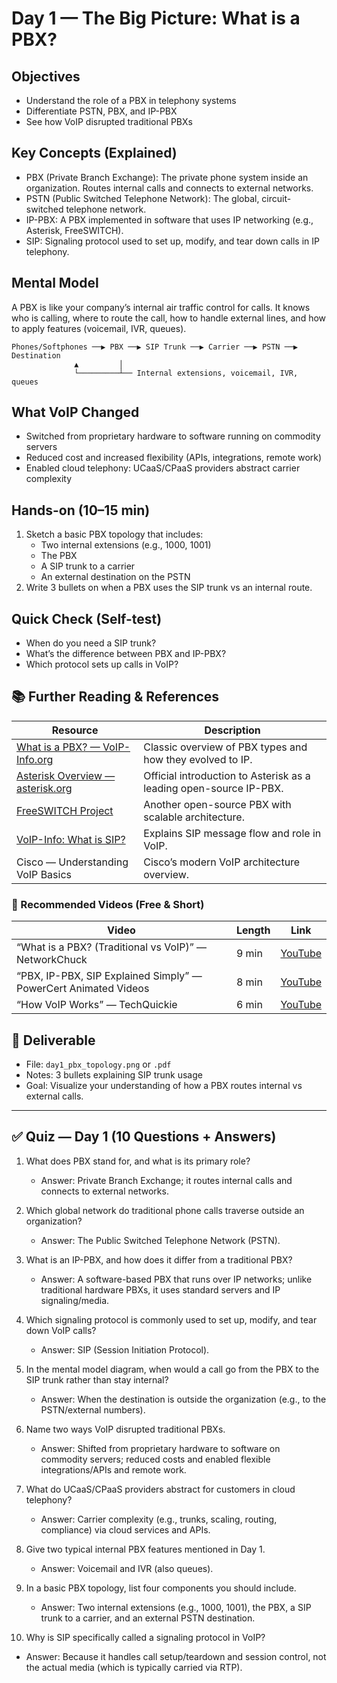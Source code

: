 # Day 1 — The Big Picture: What is a PBX?

## Objectives
- Understand the role of a PBX in telephony systems
- Differentiate PSTN, PBX, and IP-PBX
- See how VoIP disrupted traditional PBXs

## Key Concepts (Explained)
- PBX (Private Branch Exchange): The private phone system inside an organization. Routes internal calls and connects to external networks.
- PSTN (Public Switched Telephone Network): The global, circuit-switched telephone network.
- IP-PBX: A PBX implemented in software that uses IP networking (e.g., Asterisk, FreeSWITCH).
- SIP: Signaling protocol used to set up, modify, and tear down calls in IP telephony.

## Mental Model
A PBX is like your company’s internal air traffic control for calls. It knows who is calling, where to route the call, how to handle external lines, and how to apply features (voicemail, IVR, queues).

```
Phones/Softphones ──▶ PBX ──▶ SIP Trunk ──▶ Carrier ──▶ PSTN ──▶ Destination
              ▲         │
              └─────────┴── Internal extensions, voicemail, IVR, queues
```

## What VoIP Changed
- Switched from proprietary hardware to software running on commodity servers
- Reduced cost and increased flexibility (APIs, integrations, remote work)
- Enabled cloud telephony: UCaaS/CPaaS providers abstract carrier complexity

## Hands-on (10–15 min)
1) Sketch a basic PBX topology that includes:
   - Two internal extensions (e.g., 1000, 1001)
   - The PBX
   - A SIP trunk to a carrier
   - An external destination on the PSTN
2) Write 3 bullets on when a PBX uses the SIP trunk vs an internal route.

## Quick Check (Self-test)
- When do you need a SIP trunk?
- What’s the difference between PBX and IP-PBX?
- Which protocol sets up calls in VoIP?

## 📚 Further Reading & References

| Resource | Description |
|---|---|
| [What is a PBX? — VoIP-Info.org](https://www.voip-info.org/pbx/) | Classic overview of PBX types and how they evolved to IP. |
| [Asterisk Overview — asterisk.org](https://www.asterisk.org/asterisk/) | Official introduction to Asterisk as a leading open-source IP-PBX. |
| [FreeSWITCH Project](https://freeswitch.com) | Another open-source PBX with scalable architecture. |
| [VoIP-Info: What is SIP?](https://www.voip-info.org/sip/) | Explains SIP message flow and role in VoIP. |
| Cisco — Understanding VoIP Basics | Cisco’s modern VoIP architecture overview. |

### 🎥 Recommended Videos (Free & Short)

| Video | Length | Link |
|---|---|---|
| “What is a PBX? (Traditional vs VoIP)” — NetworkChuck | 9 min | [YouTube](https://www.youtube.com/results?search_query=NetworkChuck+What+is+a+PBX) |
| “PBX, IP-PBX, SIP Explained Simply” — PowerCert Animated Videos | 8 min | [YouTube](https://www.youtube.com/results?search_query=PowerCert+PBX+IP-PBX+SIP) |
| “How VoIP Works” — TechQuickie | 6 min | [YouTube](https://www.youtube.com/results?search_query=TechQuickie+How+VoIP+Works) |

## 🧾 Deliverable
- File: `day1_pbx_topology.png` or `.pdf`
- Notes: 3 bullets explaining SIP trunk usage
- Goal: Visualize your understanding of how a PBX routes internal vs external calls.

---

## ✅ Quiz — Day 1 (10 Questions + Answers)

1) What does PBX stand for, and what is its primary role?
   - Answer: Private Branch Exchange; it routes internal calls and connects to external networks.

2) Which global network do traditional phone calls traverse outside an organization?
   - Answer: The Public Switched Telephone Network (PSTN).

3) What is an IP-PBX, and how does it differ from a traditional PBX?
   - Answer: A software-based PBX that runs over IP networks; unlike traditional hardware PBXs, it uses standard servers and IP signaling/media.

4) Which signaling protocol is commonly used to set up, modify, and tear down VoIP calls?
   - Answer: SIP (Session Initiation Protocol).

5) In the mental model diagram, when would a call go from the PBX to the SIP trunk rather than stay internal?
   - Answer: When the destination is outside the organization (e.g., to the PSTN/external numbers).

6) Name two ways VoIP disrupted traditional PBXs.
   - Answer: Shifted from proprietary hardware to software on commodity servers; reduced costs and enabled flexible integrations/APIs and remote work.

7) What do UCaaS/CPaaS providers abstract for customers in cloud telephony?
   - Answer: Carrier complexity (e.g., trunks, scaling, routing, compliance) via cloud services and APIs.

8) Give two typical internal PBX features mentioned in Day 1.
   - Answer: Voicemail and IVR (also queues).

9) In a basic PBX topology, list four components you should include.
   - Answer: Two internal extensions (e.g., 1000, 1001), the PBX, a SIP trunk to a carrier, and an external PSTN destination.

10) Why is SIP specifically called a signaling protocol in VoIP?
   - Answer: Because it handles call setup/teardown and session control, not the actual media (which is typically carried via RTP).
